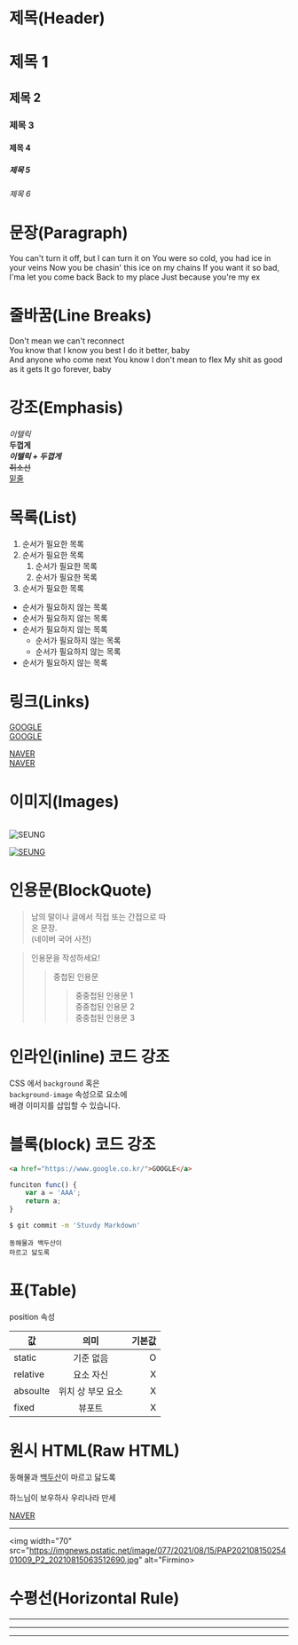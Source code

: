 # 제목(Header)

# 제목 1

## 제목 2

### 제목 3

#### 제목 4

##### 제목 5

###### 제목 6

# 문장(Paragraph)

You can't turn it off, but I can turn it on
You were so cold, you had ice in your veins
Now you be chasin' this ice on my chains
If you want it so bad, I'ma let you come back
Back to my place
Just because you're my ex

# 줄바꿈(Line Breaks)

Don't mean we can't reconnect  
You know that I know you best
I do it better, baby<br/>
And anyone who come next
You know I don't mean to flex
My shit as good as it gets
It go forever, baby

# 강조(Emphasis)

_이텔릭_  
**두껍게**  
**_이텔릭 + 두껍게_**  
~~취소선~~  
<u>밑줄</u>

# 목록(List)

1. 순서가 필요한 목록
1. 순서가 필요한 목록
   1. 순서가 필요한 목록
   1. 순서가 필요한 목록
1. 순서가 필요한 목록

- 순서가 필요하지 않는 목록
- 순서가 필요하지 않는 목록
- 순서가 필요하지 않는 목록
  - 순서가 필요하지 않는 목록
  - 순서가 필요하지 않는 목록
- 순서가 필요하지 않는 목록

# 링크(Links)

<a href="https://google.com">GOOGLE</a>  
[GOOGLE](https://google.com")

<a href="https://naver.com" title="NAVER로 이동">NAVER</a>  
[NAVER](https://naver.com "NAVER로 이동")

# 이미지(Images)

![]()

![SEUNG](https://imgnews.pstatic.net/image/077/2021/08/15/PAP20210815025401009_P2_20210815063512690.jpg)

[![SEUNG](https://imgnews.pstatic.net/image/077/2021/08/15/PAP20210815025401009_P2_20210815063512690.jpg)](https://sports.news.naver.com/photocenter/photo?albumId=102343&photoId=2794183&category=wfootball)

# 인용문(BlockQuote)

> 남의 말이나 글에서 직접 또는 간접으로 따  
> 온 문장.  
> (네이버 국어 사전)

> 인용문을 작성하세요!
>
> > 중첩된 인용문
> >
> > > 중중첩된 인용문 1  
> > > 중중첩된 인용문 2  
> > > 중중첩된 인용문 3

# 인라인(inline) 코드 강조

CSS 에서 `background` 혹은  
`background-image` 속성으로 요소에  
배경 이미지를 삽입할 수 있습니다.

# 블록(block) 코드 강조

```html
<a href="https://www.google.co.kr/">GOOGLE</a>
```

```javascript
funciton func() {
    var a = 'AAA';
    return a;
}
```

```bash
$ git commit -m 'Stuvdy Markdown'
```

```plaintext
동해물과 백두산이
마르고 닳도록
```

# 표(Table)

position 속성

| 값       |       의미        | 기본값 |
| -------- | :---------------: | -----: |
| static   |     기준 없음     |      O |
| relative |     요소 자신     |      X |
| absoulte | 위치 상 부모 요소 |      X |
| fixed    |      뷰포트       |      X |

# 원시 HTML(Raw HTML)

동해물과 <span style="text-decoration: underline;">백두산</span>이 마르고 닳도록<br/>  
하느님이 보우하사 우리나라 만세

<a href="https://naver.com" title="NAVER로 이동!">NAVER</a>

---

<img width="70" src="https://imgnews.pstatic.net/image/077/2021/08/15/PAP20210815025401009_P2_20210815063512690.jpg" alt="Firmino>

# 수평선(Horizontal Rule)

---

---

---
